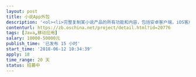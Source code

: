 ```yaml
---                
layout: post       
title: 小说App外包           
description: '<ol><li>完整复制某小说产品的所有功能和内容，包括安卓客户端，iOS客户端，H5，最好是跨平台的方案</li><li>去掉付费，支付，圈子，自动购买，签到，消费等所有非阅读类功能，只保留小说功能</li><li>抓取所有小说，并保持更新</li><li>详细需求以需求文档为准</li><li>我司有三个项目，最好三个项目同时做，团队开发者优先</li></ol>'     
contenturl: https://zb.oschina.net/project/detail.html?id=20776      
tags: [Java,移动应用]            
salary: 10000-50000元          
publish_time: '已发布 15 小时'         
start_time: '2018-06-12 10:34:39'           
apply: 18                   
time_range: 20 天              
status: 招募中                  
---                 
```

